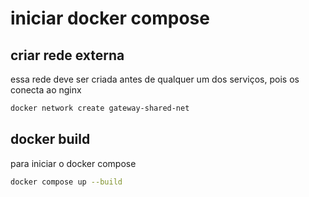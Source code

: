 # iniciar docker compose
## criar rede externa
essa rede deve ser criada antes de qualquer um dos serviços, pois os conecta ao nginx

```bash
docker network create gateway-shared-net
```

## docker build
para iniciar o docker compose 
```bash
docker compose up --build
```